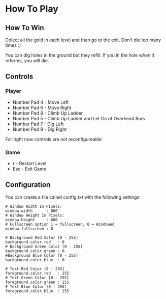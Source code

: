 # How To Play

## How To Win

Colect all the gold in each level and then go to the exit. Don't die too many times :)

You can dig holes in the ground but they refill. If you in the hole when it reforms, you will die.


## Controls

### Player

* Number Pad 4 - Move Left
* Number Pad 6 - Move Right
* Number Pad 8 - Climb Up Ladder
* Number Pad 5 - Climb Up Ladder and Let Go of Overhead Bars
* Number Pad 7 - Dig Left
* Number Pad 9 - Dig Right

For right now controls are not reconfigureable

### Game

* r   - Restart Level
* Esc - Exit Game

## Configuration

You can create a file called config.txt with the following settings:

```
# Window Width In Pixels:
window.width      : 800
# Window Height In Pixels:
window.height     : 600
# Fullscreen option 1 = fullscreen, 0 = Windowed
window.fullscreen : 0

# Background Red Color [0 - 255]
background.color.red   : 0
# Background Green Color [0 - 255]
background.color.green : 0
#Background Blue Color [0 - 255]
background.color.blue  : 0

# Text Red Color [0 - 255]
foreground.color.red   : 255
# Text Green Color [0 - 255]
foreground.color.green : 255
# Text Blue Color [0 - 255]
foreground.color.blue  : 255
```


